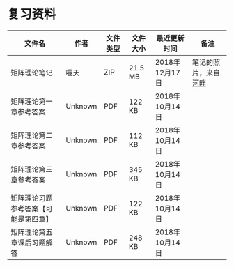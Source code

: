 # 复习资料

文件名|作者|文件类型|文件大小|最近更新时间|备注
---|---|---|---|---|---
矩阵理论笔记|噬天|ZIP|21.5 MB|2018年12月17日|笔记的照片，来自[河畔](https://bbs.uestc.edu.cn/forum.php?mod=viewthread&tid=1745369&extra=page%3D1)
矩阵理论第一章参考答案|Unknown|PDF|122 KB|2018年10月14日|
矩阵理论第二章参考答案|Unknown|PDF|112 KB|2018年10月14日|
矩阵理论第三章参考答案|Unknown|PDF|345 KB|2018年10月14日|
矩阵理论习题参考答案【可能是第四章】|Unknown|PDF|122 KB|2018年10月14日|
矩阵理论第五章课后习题解答|Unknown|PDF|248 KB|2018年10月14日|
